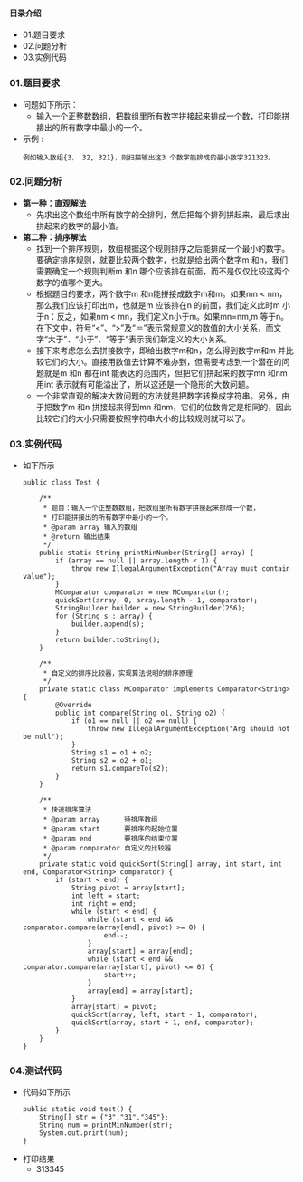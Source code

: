#### 目录介绍
- 01.题目要求
- 02.问题分析
- 03.实例代码



### 01.题目要求
- 问题如下所示：
    - 输入一个正整数数组，把数组里所有数字拼接起来排成一个数，打印能拼接出的所有数字中最小的一个。
- 示例 :
    ```
    例如输入数组{3， 32, 321}，则扫描输出这3 个数字能排成的最小数字321323。
    ```




### 02.问题分析
- **第一种：直观解法**
    - 先求出这个数组中所有数字的全排列，然后把每个排列拼起来，最后求出拼起来的数字的最小值。
- **第二种：排序解法**
    - 找到一个排序规则，数组根据这个规则排序之后能排成一个最小的数字。要确定排序规则，就要比较两个数字，也就是给出两个数字m 和n，我们需要确定一个规则判断m 和n 哪个应该排在前面，而不是仅仅比较这两个数字的值哪个更大。
    - 根据题目的要求，两个数字m 和n能拼接成数字m和m。如果mn < nm，那么我们应该打印出m，也就是m 应该排在n 的前面，我们定义此时m 小于n：反之，如果nm < mn，我们定义n小于m。如果mn=nm,m 等于n。在下文中，符号“<”、“>”及“＝”表示常规意义的数值的大小关系，而文字“大于”、“小于”、“等于”表示我们新定义的大小关系。
    - 接下来考虑怎么去拼接数字，即给出数字m和n，怎么得到数字m和m 并比较它们的大小。直接用数值去计算不难办到，但需要考虑到一个潜在的问题就是m 和n 都在int 能表达的范围内，但把它们拼起来的数字mn 和nm 用int 表示就有可能溢出了，所以这还是一个隐形的大数问题。
    - 一个非常直观的解决大数问题的方法就是把数字转换成字符串。另外，由于把数字m 和n 拼接起来得到mn 和nm，它们的位数肯定是相同的，因此比较它们的大小只需要按照字符串大小的比较规则就可以了。


### 03.实例代码
- 如下所示
    ```
    public class Test {
    
        /**
         * 题目：输入一个正整数数组，把数组里所有数字拼接起来排成一个数，
         * 打印能拼接出的所有数字中最小的一个。
         * @param array 输入的数组
         * @return 输出结果
         */
        public static String printMinNumber(String[] array) {
            if (array == null || array.length < 1) {
                throw new IllegalArgumentException("Array must contain value");
            }
            MComparator comparator = new MComparator();
            quickSort(array, 0, array.length - 1, comparator);
            StringBuilder builder = new StringBuilder(256);
            for (String s : array) {
                builder.append(s);
            }
            return builder.toString();
        }
        
        /**
         * 自定义的排序比较器，实现算法说明的排序原理
         */
        private static class MComparator implements Comparator<String> {
            @Override
            public int compare(String o1, String o2) {
                if (o1 == null || o2 == null) {
                    throw new IllegalArgumentException("Arg should not be null");
                }
                String s1 = o1 + o2;
                String s2 = o2 + o1;
                return s1.compareTo(s2);
            }
        }
    
        /**
         * 快速排序算法
         * @param array      待排序数组
         * @param start      要排序的起始位置
         * @param end        要排序的结束位置
         * @param comparator 自定义的比较器
         */
        private static void quickSort(String[] array, int start, int end, Comparator<String> comparator) {
            if (start < end) {
                String pivot = array[start];
                int left = start;
                int right = end;
                while (start < end) {
                    while (start < end && comparator.compare(array[end], pivot) >= 0) {
                        end--;
                    }
                    array[start] = array[end];
                    while (start < end && comparator.compare(array[start], pivot) <= 0) {
                        start++;
                    }
                    array[end] = array[start];
                }
                array[start] = pivot;
                quickSort(array, left, start - 1, comparator);
                quickSort(array, start + 1, end, comparator);
            }
        }
    }
    ```

### 04.测试代码
- 代码如下所示
    ```
    public static void test() {
    	String[] str = {"3","31","345"};
    	String num = printMinNumber(str);
    	System.out.print(num);
    }
    ```
- 打印结果
    - 313345


